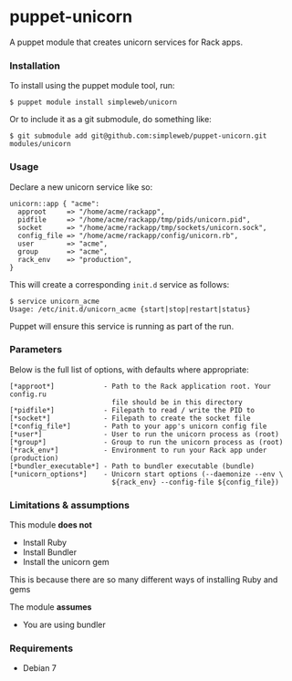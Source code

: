 # puppet-unicorn

A puppet module that creates unicorn services for Rack apps.

### Installation

To install using the puppet module tool, run:

    $ puppet module install simpleweb/unicorn

Or to include it as a git submodule, do something like:

    $ git submodule add git@github.com:simpleweb/puppet-unicorn.git modules/unicorn

### Usage

Declare a new unicorn service like so:

```puppet
unicorn::app { "acme":
  approot     => "/home/acme/rackapp",
  pidfile     => "/home/acme/rackapp/tmp/pids/unicorn.pid",
  socket      => "/home/acme/rackapp/tmp/sockets/unicorn.sock",
  config_file => "/home/acme/rackapp/config/unicorn.rb",
  user        => "acme",
  group       => "acme",
  rack_env    => "production",
}
```

This will create a corresponding `init.d` service as follows:

    $ service unicorn_acme
    Usage: /etc/init.d/unicorn_acme {start|stop|restart|status}

Puppet will ensure this service is running as part of the run.

### Parameters

Below is the full list of options, with defaults where appropriate:

```
[*approot*]            - Path to the Rack application root. Your config.ru
                         file should be in this directory
[*pidfile*]            - Filepath to read / write the PID to
[*socket*]             - Filepath to create the socket file
[*config_file*]        - Path to your app's unicorn config file
[*user*]               - User to run the unicorn process as (root)
[*group*]              - Group to run the unicorn process as (root)
[*rack_env*]           - Environment to run your Rack app under (production)
[*bundler_executable*] - Path to bundler executable (bundle)
[*unicorn_options*]    - Unicorn start options (--daemonize --env \
                         ${rack_env} --config-file ${config_file})
```

### Limitations & assumptions

This module **does not**

* Install Ruby
* Install Bundler
* Install the unicorn gem

This is because there are so many different ways of installing Ruby and gems

The module **assumes**

* You are using bundler

### Requirements

  * Debian 7
